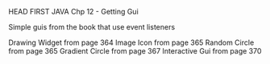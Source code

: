 HEAD FIRST JAVA
Chp 12 - Getting Gui

Simple guis from the book that use event listeners

Drawing Widget from page 364
Image Icon from page 365
Random Circle from page 365
Gradient Circle from page 367
Interactive Gui from page 370